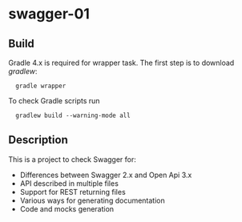 # swagger-01

Build
-----

Gradle 4.x is required for wrapper task. The first step is to download *gradlew*:

      gradle wrapper

To check Gradle scripts run

      gradlew build --warning-mode all

Description
-----------

This is a project to check Swagger for:

* Differences between Swagger 2.x and Open Api 3.x
* API described in multiple files
* Support for REST returning files
* Various ways for generating documentation
* Code and mocks generation


